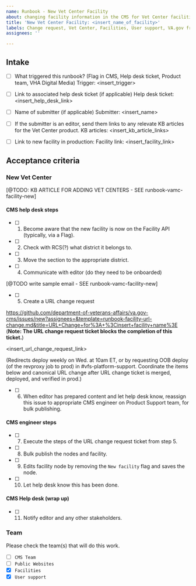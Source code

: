 ```yaml
---
name: Runbook - New Vet Center Facility
about: changing facility information in the CMS for Vet Center facilities
title: 'New Vet Center Facility: <insert_name_of_facility>'
labels: Change request, Vet Center, Facilities, User support, VA.gov frontend, Drupal engineering
assignees: ''

---
```


## Intake
- [ ] What triggered this runbook? (Flag in CMS, Help desk ticket, Product team, VHA Digital Media)
Trigger: <insert_trigger>

- [ ] Link to associated help desk ticket (if applicable)
Help desk ticket: <insert_help_desk_link>

- [ ] Name of submitter (if applicable)
Submitter: <insert_name>

- [ ] If the submitter is an editor, send them links to any relevate KB articles for the Vet Center product.
KB articles: <insert_kb_article_links>

- [ ] Link to new facility in production:
Facility link: <insert_facility_link>

## Acceptance criteria

### New Vet Center
[@TODO: KB ARTICLE FOR ADDING VET CENTERS - SEE runbook-vamc-facility-new]

#### CMS help desk steps
- [ ] 1. Become aware that the new facility is now on the Facility API (typically, via a Flag).
- [ ] 2. Check with RCS(?) what district it belongs to.
- [ ] 3. Move the section to the appropriate district.
- [ ] 4. Communicate with editor (do they need to be onboarded)

[@TODO write sample email - SEE runbook-vamc-facility-new]

- [ ] 5. Create a URL change request

https://github.com/department-of-veterans-affairs/va.gov-cms/issues/new?assignees=&template=runbook-facility-url-change.md&title=URL+Change+for%3A+%3Cinsert+facility+name%3E
(**Note: The URL change request ticket blocks the completion of this ticket.**)

<insert_url_change_request_link>

(Redirects deploy weekly on Wed. at 10am ET, or by requesting OOB deploy (of the revproxy job to prod) in #vfs-platform-support. Coordinate the items below and canonical URL change after URL change ticket is merged, deployed, and verified in prod.)

- [ ] 6. When editor has prepared content and let help desk know, reassign this issue to appropriate CMS engineer on Product Support team, for bulk publishing.

#### CMS engineer steps
- [ ] 7. Execute the steps of the URL change request ticket from step 5.
- [ ] 8. Bulk publish the nodes and facility.
- [ ] 9. Edits facility node by removing the `New facility` flag and saves the node.
- [ ] 10. Let help desk know this has been done.

#### CMS Help desk (wrap up)
- [ ] 11. Notify editor and any other stakeholders.

### Team
Please check the team(s) that will do this work.

- [ ] `CMS Team`
- [ ] `Public Websites`
- [x] `Facilities`
- [x] `User support`
